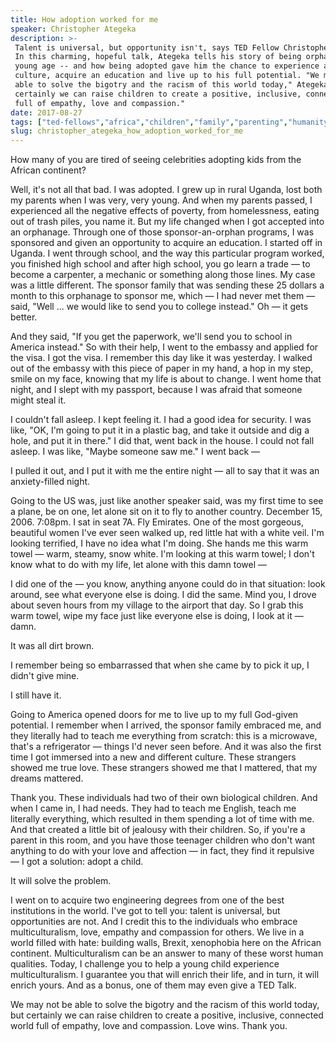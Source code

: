 ```yaml
---
title: How adoption worked for me
speaker: Christopher Ategeka
description: >-
 Talent is universal, but opportunity isn't, says TED Fellow Christopher Ategeka.
 In this charming, hopeful talk, Ategeka tells his story of being orphaned at a
 young age -- and how being adopted gave him the chance to experience a new
 culture, acquire an education and live up to his full potential. "We may not be
 able to solve the bigotry and the racism of this world today," Ategeka says, "But
 certainly we can raise children to create a positive, inclusive, connected world
 full of empathy, love and compassion."
date: 2017-08-27
tags: ["ted-fellows","africa","children","family","parenting","humanity","personal-growth","society"]
slug: christopher_ategeka_how_adoption_worked_for_me
---
```


How many of you are tired of seeing celebrities adopting kids from the African
continent?

Well, it's not all that bad. I was adopted. I grew up in rural Uganda, lost both my
parents when I was very, very young. And when my parents passed, I experienced all the
negative effects of poverty, from homelessness, eating out of trash piles, you name it. But
my life changed when I got accepted into an orphanage. Through one of those
sponsor-an-orphan programs, I was sponsored and given an opportunity to acquire an
education. I started off in Uganda. I went through school, and the way this particular
program worked, you finished high school and after high school, you go learn a trade — to
become a carpenter, a mechanic or something along those lines. My case was a little
different. The sponsor family that was sending these 25 dollars a month to this orphanage
to sponsor me, which — I had never met them — said, "Well ... we would like to send you to
college instead." Oh — it gets better.

And they said, "If you get the paperwork, we'll send you to school in America instead." So
with their help, I went to the embassy and applied for the visa. I got the visa. I remember
this day like it was yesterday. I walked out of the embassy with this piece of paper in my
hand, a hop in my step, smile on my face, knowing that my life is about to change. I went
home that night, and I slept with my passport, because I was afraid that someone might
steal it.

I couldn't fall asleep. I kept feeling it. I had a good idea for security. I was like,
"OK, I'm going to put it in a plastic bag, and take it outside and dig a hole, and put it
in there." I did that, went back in the house. I could not fall asleep. I was like, "Maybe
someone saw me." I went back —

I pulled it out, and I put it with me the entire night — all to say that it was an
anxiety-filled night.

Going to the US was, just like another speaker said, was my first time to see a plane, be
on one, let alone sit on it to fly to another country. December 15, 2006. 7:08pm. I sat in
seat 7A. Fly Emirates. One of the most gorgeous, beautiful women I've ever seen walked up,
red little hat with a white veil. I'm looking terrified, I have no idea what I'm doing.
She hands me this warm towel — warm, steamy, snow white. I'm looking at this warm towel; I
don't know what to do with my life, let alone with this damn towel —

I did one of the — you know, anything anyone could do in that situation: look around, see
what everyone else is doing. I did the same. Mind you, I drove about seven hours from my
village to the airport that day. So I grab this warm towel, wipe my face just like
everyone else is doing, I look at it — damn.

It was all dirt brown.

I remember being so embarrassed that when she came by to pick it up, I didn't give
mine.

I still have it.

Going to America opened doors for me to live up to my full God-given potential. I remember
when I arrived, the sponsor family embraced me, and they literally had to teach me
everything from scratch: this is a microwave, that's a refrigerator — things I'd never
seen before. And it was also the first time I got immersed into a new and different
culture. These strangers showed me true love. These strangers showed me that I mattered,
that my dreams mattered.

Thank you. These individuals had two of their own biological children. And when I came in,
I had needs. They had to teach me English, teach me literally everything, which resulted
in them spending a lot of time with me. And that created a little bit of jealousy with
their children. So, if you're a parent in this room, and you have those teenager children
who don't want anything to do with your love and affection — in fact, they find it
repulsive — I got a solution: adopt a child.

It will solve the problem.

I went on to acquire two engineering degrees from one of the best institutions in the
world. I've got to tell you: talent is universal, but opportunities are not. And I credit
this to the individuals who embrace multiculturalism, love, empathy and compassion for
others. We live in a world filled with hate: building walls, Brexit, xenophobia here on
the African continent. Multiculturalism can be an answer to many of these worst human
qualities. Today, I challenge you to help a young child experience multiculturalism. I
guarantee you that will enrich their life, and in turn, it will enrich yours. And as a
bonus, one of them may even give a TED Talk.

We may not be able to solve the bigotry and the racism of this world today, but certainly
we can raise children to create a positive, inclusive, connected world full of empathy,
love and compassion. Love wins. Thank you.

<!--
ad_duration=3.33
comment_count=28
event="TEDGlobal 2017"
external_start_time=0
intro_duration=11.82
is_subtitle_required="False"
is_talk_featured="True"
language="en"
language_swap="False"
native_language="en"
number_of_related_talks=6
number_of_speakers=1
number_of_subtitled_videos=25
number_of_tags=8
number_of_talk_download_languages=26
number_of_talk_more_resources=0
number_of_talk_recommendations=0
number_of_talks_take_actions=0
post_ad_duration=0.83
published_timestamp="2018-01-02 15:42:55"
recording_date="2017-08-27"
speaker_description="Serial entrepreneur"
speaker_is_published=1
speaker_name="Christopher Ategeka"
talk_name="How adoption worked for me"
talks_tags=["ted-fellows","africa","children","family","parenting","humanity","personal-growth","society"]
url_audio="https://download.ted.com/talks/ChristopherAtegeka_2017G.mp3?apikey=acme-roadrunner"
url_photo_speaker="https://pe.tedcdn.com/images/ted/5c8d85336941c66886ad6cffd5828b42a0c53c3c_254x191.jpg"
url_photo_talk="https://s3.amazonaws.com/talkstar-photos/uploads/59e972f7-04de-4556-b4bf-d38c10ddbdee/ChristopherAtegeka_2017G-embed.jpg"
url_webpage="https://www.ted.com/talks/christopher_ategeka_how_adoption_worked_for_me"
video_type_name="TED Stage Talk"
-->
